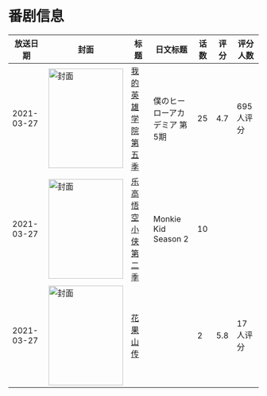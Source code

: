 # 番剧信息

|放送日期|封面|标题|日文标题|话数|评分|评分人数|
|---|---|---|---|---|---|---|
|2021-03-27|<img src="https://lain.bgm.tv/pic/cover/c/37/ca/303399_4uOkX.jpg" alt="封面" style="width:150px;height:200px;object-fit:cover;">|[我的英雄学院 第五季](https://bangumi.tv/subject/303399)|僕のヒーローアカデミア 第5期|25|4.7|695人评分|
|2021-03-27|<img src="https://lain.bgm.tv/pic/cover/c/90/0e/525827_5SB16.jpg" alt="封面" style="width:150px;height:200px;object-fit:cover;">|[乐高悟空小侠 第二季](https://bangumi.tv/subject/525827)|Monkie Kid Season 2|10|||
|2021-03-27|<img src="https://lain.bgm.tv/pic/cover/c/64/ba/331654_10TE1.jpg" alt="封面" style="width:150px;height:200px;object-fit:cover;">|[花果山传](https://bangumi.tv/subject/331654)||2|5.8|17人评分|
